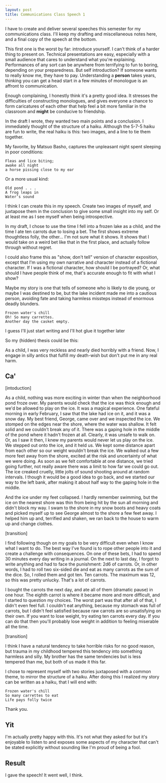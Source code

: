 ```yaml
---
layout: post
title: Communications Class Speech 1
---
```


I have to create and deliver several speeches this semester for my communications class. I'll
keep my drafting and miscellaneous notes here, and a final copy of the speech at the bottom.

This first one is the worst by far: introduce yourself. I can't think of a harder thing to present
on. Technical presentations are easy, especially with a small audience that cares to understand what
you're explaining. Performances of any sort can be anywhere from terrifying to fun to boring,
depending on your preparedness. But self introduction? If someone wants to really know me, they have
to pay. Understanding a __person__ takes years, thinking you can get a head start in a few minutes
of monologue is an affront to communication.

Enough complaining, I honestly think it's a pretty good idea. It stresses the difficulties of
constructing monologues, and gives everyone a chance to form caricatures of each other that
help feel a bit more familiar in the classroom and __might__ be conducive to friendship.

In the draft I wrote, they wanted two main points and a conclusion. I immediately thought of the
structure of a haiku. Although the 5-7-5 haiku are fun to write, the real haiku is this: two images,
and a line to tie them together.

My favorite, by Matsuo Basho, captures the unpleasant night spent sleeping in poor conditions:

    Fleas and lice biting;
    awake all night
    a horse pissing close to my ear

Or a more usual kind:

    Old pond . . .
    A frog leaps in
    Water’s sound

I think I can create this in my speech. Create two images of myself, and juxtapose them in the
conclusion to give some small insight into my self. Or at least me as I see myself when being
introspective. 

In my draft, I chose to use the time I fell into a frozen lake as a child, and the time I ate ten
carrots due to losing a bet. The first shows extreme thoughtless folly, the other... I'm not sure
what it shows. It shows that I would take on a weird bet like that in the first place, and actually
follow through without regret.

I could also frame this as "show, don't tell" version of character exposition, except that I'm using
my own narrative and character instead of a fictional character. If I was a fictional character, how
should I be portrayed? Or, what should I have people think of me, that's accurate enough to fit with
what I show? 

Maybe my story is one that tells of someone who is likely to die young, or maybe I was destined to
be, but the lake incident made me into a cautious person, avoiding fate and taking harmless missteps
instead of enormous deadly blunders.

    Frozen water's chill
    Oh! So many carrettes.
    Another day the casket empty.

I guess I'll just start writing and I'll hot glue it together later

So my (hidden) thesis could be this:

As a child, I was very reckless and nearly died horribly with a friend. Now, I engage in silly
antics that fulfill my death-wish but don't put me in any real harm.

## Ca'

[intoduction]


As a child, nothing was more exciting in winter than when the neighborhood pond froze over. My
parents would check that the ice was thick enough and we'd be allowed to play on the ice. It was a
magical experience. One fateful morning in early February, I saw that the lake had ice on it, and it
was a snow day. My best friend, George, came over and we inspected the ice. 
We stomped on the edges near the shore, where the water was shallow. It felt solid and we couldn't
break any of it. There was a gaping hole in the middle of the
pond where it hadn't frozen at all. Clearly, it was unsafe to walk on. Or, as I saw it then, I knew
my parents would never let us play on the ice. We stepped out onto the ice, and it held us. We kept
some distance apart from each other so our weight wouldn't break the ice. We walked out a few more
feet away from the shore, excited at the risk and uncertainty of what we were doing. As soon as we
felt comfortable at one distance, we tried going further, not really aware there was a limit to how
far we could go out. The ice creaked cruelly, little jolts of sound shooting around at random
intervals. I though it would be a good idea to go back, and we started our way to the left bank,
after making it about half way to the gaping hole in the middle. 

And the ice under my feet collapsed. I hardly remember swimming, but the ice on the nearest shore
was thin from being hit by the sun all morning and didn't block my way. I swam to the shore in my
snow boots and heavy coats and picked myself up to see George almost to the shore a few feet away. I
helped him up and, terrified and shaken, we ran back to the house to warm up and change clothes.

[transition]

I find following though on my goals to be very difficult even when I know what I want to do. The
best way I've found is to rope other people into it and create a challenge with consequences. On one
of these bets, I had to spend 30 minutes every day writing in a journal. On the next to last day, I
forgot to write anything and had to face the punishment: 2d6 of carrots. Or, in other words, I had
to roll two six-sided die and eat as many carrots as the sum of the dice. So, I rolled them and got
ten. Ten carrots. The maximum was 12, so this was pretty unlucky.
That's a lot of carrots. 

I bought the carrots the next day, and ate all of them (dramatic pause) in one hour. The eighth
carrot is where it became more and more difficult, and I started to question my choices. The worst
part was that after all of that, I didn't even feel full.  I couldn't eat anything, because my
stomach was full of carrots, but I didn't feel satisfied because raw carrots are so unsatisfying on
their own.  If you want to lose weight, try eating ten carrots every day. If you can do that then
you'll probably lose weight in addition to feeling miserable all the time.

[transition]

I think I have a natural tendency to take horrible risks for no good reason, but trauma in my
childhood tempered this tendency into something harmless and silly. My brother has the same
tendencies but is less tempered than me, but both of us made it this far.

I chose to represent myself with two stories juxtaposed with a common theme, to mirror the structure
of a haiku. After doing this I realized my story can be written as a haiku, that I will end with:

    Frozen water's chill
    So many carrettes to eat
    Life pays folly twice

Thank you.


## Yit

I'm actually pretty happy with this. It's not what they asked for but it's enjoyable to listen to
and exposes some aspects of my character that can't be stated explicitly without sounding like I'm
proud of being a fool.

## Result

I gave the speech! It went well, I think.
